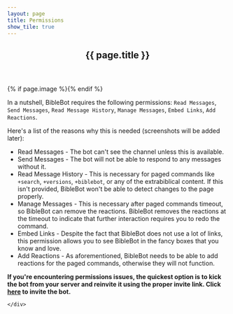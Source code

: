 ```yaml
---
layout: page
title: Permissions
show_tile: true
---
```

    
<!-- Main -->
<div id="main" class="alt">

<!-- One -->
<section id="one">
	<div class="inner">
		<header class="major">
			<h1>{{ page.title }}</h1>
		</header>
		{% if page.image %}<span class="image main"><img src="{{ site.baseurl }}/{{ page.image }}" alt="" /></span>{% endif %}
		<p>In a nutshell, BibleBot requires the following permissions: <code>Read Messages</code>, <code>Send Messages</code>, <code>Read Message History</code>, <code>Manage Messages</code>, <code>Embed Links</code>, <code>Add Reactions</code>.</p>
    <p>Here's a list of the reasons why this is needed (screenshots will be added later):
      <ul>
        <li>Read Messages - The bot can't see the channel unless this is available.</li>
        <li>Send Messages - The bot will not be able to respond to any messages without it.</li>
	      <li>Read Message History - This is necessary for paged commands like <code>+search</code>, <code>+versions</code>, <code>+biblebot</code>, or any of the extrabiblical content. If this isn't provided, BibleBot won't be able to detect changes to the page properly.</li>
        <li>Manage Messages - This is necessary after paged commands timeout, so BibleBot can remove the reactions. BibleBot removes the reactions at the timeout to indicate that further interaction requires you to redo the command.</li>
        <li>Embed Links - Despite the fact that BibleBot does not use a lot of links, this permission allows you to see BibleBot in the fancy boxes that you know and love.</li>
        <li>Add Reactions - As aforementioned, BibleBot needs to be able to add reactions for the paged commands, otherwise they will not function.</li>
      </ul>
    </p>
  <p><b>If you're encountering permissions issues, the quickest option is to kick the bot from your server and reinvite it using the proper invite link. Click <a href="https://discordapp.com/oauth2/authorize?client_id=361033318273384449&scope=bot&permissions=93248">here</a> to invite the bot.</b></p>
  
	</div>
</section>

</div>
